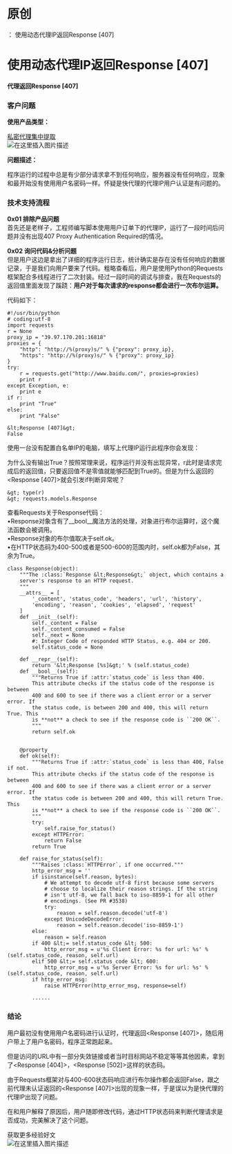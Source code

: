 # 原创
：  使用动态代理IP返回Response [407]

# 使用动态代理IP返回Response [407]

#### 代理返回Response [407]

### 客户问题

**使用产品类型：**

[私密代理集中提取](https://www.kuaidaili.com/cart?p=month&amp;t=dps&amp;c=10&amp;num=2500)<br/> <img alt="在这里插入图片描述" src="https://i-blog.csdnimg.cn/blog_migrate/70961b492f65203ba2cfd68bd260bcca.png"/>

**问题描述：**

程序运行的过程中总是有少部分请求拿不到任何响应，服务器没有任何响应，现象和最开始没有使用用户名密码一样。怀疑是快代理的代理IP用户认证是有问题的。

### 技术支持流程

**0x01 排除产品问题**<br/> 首先还是老样子，工程师编写脚本使用用户订单下的代理IP，运行了一段时间后问题并没有出现407 Proxy Authentication Required的情况。

**0x02 询问代码&amp;分析问题**<br/> 但是用户这边是拿出了详细的程序运行日志，统计确实是存在没有任何响应的数据记录，于是我们向用户要来了代码。粗略查看后，用户是使用Python的Requests框架配合多线程进行了二次封装。经过一段时间的调试与排查，我在Requests的返回值里面发现了蹊跷：**用户对于每次请求的response都会进行一次布尔运算。**

代码如下：

```
#!/usr/bin/python
# coding:utf-8
import requests
r = None
proxy_ip = "39.97.170.201:16818"
proxies = {
    "http": "http://%(proxy)s/" % {"proxy": proxy_ip},
    "https": "http://%(proxy)s/" % {"proxy": proxy_ip}
}
try:
    r = requests.get("http://www.baidu.com/", proxies=proxies)
    print r
except Exception, e:
    print e
if r:
    print "True"
else:
    print "False"

```

```
&lt;Response [407]&gt;
False

```

使用一台没有配置白名单IP的电脑，填写上代理IP运行此程序你会发现：

为什么没有输出True？按照常理来说，程序运行并没有出现异常，r此时是请求完成后的返回值，只要返回值不是零值就能够匹配到True的。但是为什么返回的&lt;Response [407]&gt;就会引发if判断异常呢？

```
&gt; type(r)
&gt; requests.models.Response

```

查看Requests关于Response代码：<br/> •Response对象含有了__bool__魔法方法的处理，对象进行布尔运算时，这个魔法函数会被调用。<br/> •Response对象的布尔值取决于self.ok。<br/> •在HTTP状态码为400-500或者是500-600的范围内时，self.ok都为False，其余为True。

```
class Response(object):
    """The :class:`Response &lt;Response&gt;` object, which contains a
    server's response to an HTTP request.
    """
    __attrs__ = [
        '_content', 'status_code', 'headers', 'url', 'history',
        'encoding', 'reason', 'cookies', 'elapsed', 'request'
    ]
    def __init__(self):
        self._content = False
        self._content_consumed = False
        self._next = None
        #: Integer Code of responded HTTP Status, e.g. 404 or 200.
        self.status_code = None
        
    def __repr__(self):
        return '&lt;Response [%s]&gt;' % (self.status_code)
    def __bool__(self):
        """Returns True if :attr:`status_code` is less than 400.
        This attribute checks if the status code of the response is between
        400 and 600 to see if there was a client error or a server error. If
        the status code, is between 200 and 400, this will return True. This
        is **not** a check to see if the response code is ``200 OK``.
        """
        return self.ok


    @property
    def ok(self):
        """Returns True if :attr:`status_code` is less than 400, False if not.
        This attribute checks if the status code of the response is between
        400 and 600 to see if there was a client error or a server error. If
        the status code is between 200 and 400, this will return True. This
        is **not** a check to see if the response code is ``200 OK``.
        """
        try:
            self.raise_for_status()
        except HTTPError:
            return False
        return True
      
    def raise_for_status(self):
        """Raises :class:`HTTPError`, if one occurred."""
        http_error_msg = ''
        if isinstance(self.reason, bytes):
            # We attempt to decode utf-8 first because some servers
            # choose to localize their reason strings. If the string
            # isn't utf-8, we fall back to iso-8859-1 for all other
            # encodings. (See PR #3538)
            try:
                reason = self.reason.decode('utf-8')
            except UnicodeDecodeError:
                reason = self.reason.decode('iso-8859-1')
        else:
            reason = self.reason
        if 400 &lt;= self.status_code &lt; 500:
            http_error_msg = u'%s Client Error: %s for url: %s' % (self.status_code, reason, self.url)
        elif 500 &lt;= self.status_code &lt; 600:
            http_error_msg = u'%s Server Error: %s for url: %s' % (self.status_code, reason, self.url)
        if http_error_msg:
            raise HTTPError(http_error_msg, response=self)
            
        ......      

```

### 结论

用户最初没有使用用户名密码进行认证时，代理返回&lt;Response [407]&gt;，随后用户带上了用户名密码，程序正常跑起来。

但是访问的URL中有一部分失效链接或者当时目标网站不稳定等等其他因素，拿到了&lt;Response [404]&gt;，&lt;Response [502]&gt;这样的状态码。

由于Requests框架对与400-600状态码响应进行布尔操作都会返回False，跟之前代理未认证返回的&lt;Response [407]&gt;出现的现象一样，于是误以为是快代理的代理IP出现了问题。

在和用户解释了原因后，用户随即修改代码，通过HTTP状态码来判断代理请求是否成功，完美解决了这个问题。

获取更多经验好文<br/> <img alt="在这里插入图片描述" src="https://i-blog.csdnimg.cn/blog_migrate/a6074dc4639a9c2ffcc553e5a6f5ce2f.png"/>
